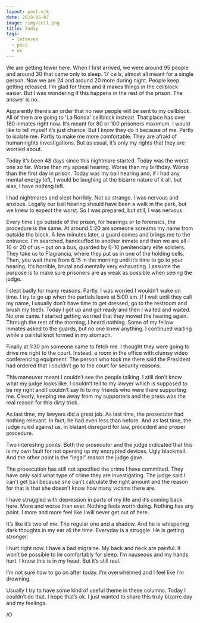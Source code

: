 ```yaml
---
layout: post.njk
date: 2019-06-07
image: /img/cell.png
title: Today
tags:
  - letteres
  - post
  - es
---
```


We are getting fewer here. When I first arrived, we were around 95 people and around 30 that came only to sleep. 17 cells, almost all meant for a single person. Now we are 24 and around 20 more during night. People keep getting released. I’m glad for them and it makes things in the cellblock easier. But I was wondering if this happens in the rest of the prison. The answer is no.

Apparently there’s an order that no new people will be sent to my cellblock. All of them are going to 'La Ronda' cellblock instead. That place has over 180 inmates right now. It’s meant for 80 or 100 prisoners maximum. I would like to tell myself it’s just chance. But I know they do it because of me. Partly to isolate me. Partly to make me more comfortable. They are afraid of human rights investigations. But as usual, it’s only my rights that they are worried about.

Today it’s been 48 days since this nightmare started. Today was the worst one so far. Worse than my appeal hearing. Worse than my birthday. Worse than the first day in prison. Today was my bail hearing and, if I had any mental energy left, I would be laughing at the bizarre nature of it all, but alas, I have nothing left.

I had nightmares and slept horribly. Not so strange. I was nervous and anxious. Legally our bail hearing should have been a walk in the park, but we knew to expect the worst. So I was prepared, but still, I was nervous.

Every time I go outside of the prison, for hearings or to forensics, the procedure is the same. At around 5:20 am someone screams my name from outside the block. A few minutes later, a guard comes and brings me to the entrance. I’m searched, handcuffed to another inmate and then we are all - 10 or 20 of us – put on a bus, guarded by 6-10 penitenciary elite soldiers. They take us to Flagrancia, where they put us in one of the holding cells. Then, you wait there from 6:15 in the morning until it’s time to go to your hearing. It’s horrible, brutal and mentally very exhausting. I assume the purpose is to make sure prisoners are as weak as possible when seeing the judge.

I slept badly for many reasons. Partly, I was worried I wouldn’t wake on time. I try to go up when the partials leave at 5:00 am. If I wait until they call my name, I usually don’t have time to get dressed, go to the restroom and brush my teeth. Today I got up and got ready and then I waited and waited. No one came. I started getting worried that they moved the hearing again. Through the rest of the morning, I heard nothing. Some of my fellow inmates asked to the guards, but no one knew anything. I continued waiting while a painful knot formed in my stomach.

Finally at 1:30 pm someone came to fetch me. I thought they were going to drive me right to the court. Instead, a room in the office with clumsy video conferencing equipment. The person who took me there said the President had ordered that I couldn’t go to the court for security reasons.

This maneuver meant I couldn’t see the people talking. I still don’t know what my judge looks like.  I couldn’t tell to my lawyer which is supposed to be my right and I couldn’t say hi to my friends who were there supporting me. Clearly, keeping me away from my supporters and the press was the real reason for this dirty trick.

As last time, my lawyers did a great job. As last time, the prosecutor had nothing relevant. In fact, he had even less than before. And as last time, the judge ruled against us, in blatant disregard for law, precedent and proper procedure.

Two interesting points. Both the prosecutor and the judge indicated that this is my own fault for not opening up my encrypted devices. Ugly blackmail. And the other point is the “legal” reason the judge gave.

The prosecution has still not specified the crime I have committed. They have only said what type of crime they are investigating. The judge said I can’t get bail because she can’t calculate the right amount and the reason for that is that she doesn’t know how many victims there are.

I have struggled with depression in parts of my life and it’s coming back here. More and worse than ever. Nothing feels worth doing. Nothing has any point. I more and more feel like I will never get out of here.

It’s like it’s two of me. The regular one and a shadow. And he is whispering dark thoughts in my ear all the time. Everyday is a struggle. He is getting stronger.

I hurt right now. I have a bad migraine. My back and neck are painful. It won’t be possible to lie comfortably for sleep. I’m nauseous and my hands hurt. I know this is in my head. But it’s still real.

I’m not sure how to go on after today. I’m overwhelmed and I feel like I’m drowning.

Usually I try to have some kind of useful theme in these columns. Today I couldn’t do that. I hope that’s ok. I just wanted to share this truly bizarre day and my feelings.

/O
